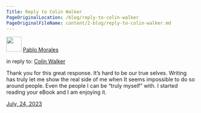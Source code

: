 ```yaml
---
Title: Reply to Colin Walker
PageOriginalLocation: /blog/reply-to-colin-walker
PageOriginalFileName: content/2-blog/reply-to-colin-walker.md
---
```

<div class="u-author h-card">
<img src="https://static.lifeofpablo.com/pabs-cropped.jpg" class="u-photo" width="40">
 <a href="https://lifeofpablo.com/" class="u-url p-name">Pablo Morales</a>
</div>
 <p>in reply to: <a class="u-in-reply-to" href="https://colinwalker.blog/blog/?date=2023-07-23#p1">Colin Walker</a></p>
 <p class="e-content">Thank you for this great response. It’s hard to be our true selves. Writing has truly let me show the real side of me when It seems impossible to do so around people. Even the people I can be “truly myself” with. I started reading your eBook and I am enjoying it.  </p>
 <p>
 <a href="https://lifeofpablo.com/reply/reply-to-colin-walker" class="u-url">
     <time class="dt-published" datetime="2023-07-24 22:34T6:00-0700">July, 24, 2023</time></a>
</p>
</div>
